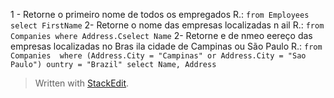 
1 - Retorne o primeiro nome de todos os empregados
	R.: `from Employees select FirstName`
2- Retorne o nome das empresas localizadas n ail
	R.: `from Companies where Address.Cselect Name`
2- Retorne e de  nmeo eereço das empresas localizadas no Bras
ila cidade de Campinas ou São Paulo
	R.: `from Companies 
where (Address.City = "Campinas" or Address.City = "Sao Paulo")
ountry = "Brazil" select Name, Address `
> Written with [StackEdit](https://stackedit.io/).
<!--stackedit_data:
eyJoaXN0b3J5IjpbLTE5MTM3MDkwNjYsLTcxMDIzNTI1MSwxOD
I5MzU4ODEzLC0xMzM1NjAwNjEsLTEwNDc1NDkxNDgsMTU2MjY2
MTY2MSw3MzA5OTgxMTZdfQ==
-->